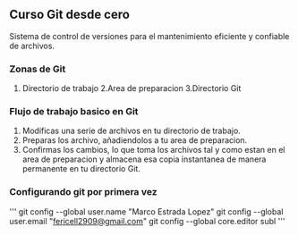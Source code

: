 ## Curso Git desde cero
Sistema de control de versiones para el mantenimiento eficiente y confiable de archivos.

### Zonas de Git
1. Directorio de trabajo
2.Area de preparacion
3.Directorio Git


### Flujo de trabajo basico en Git
1. Modificas una serie de archivos en tu directorio de trabajo.
2. Preparas los archivo, añadiendolos a tu area de preparacion.
3. Confirmas los cambios, lo que toma los archivos tal y como estan en el area de preparacion  y almacena esa copia instantanea de manera permanente en tu directorio Git.

### Configurando git por primera vez
'''
git config --global user.name "Marco Estrada Lopez"
git config --global user.email "fericell2909@gmail.com"
git config --global core.editor subl
'''